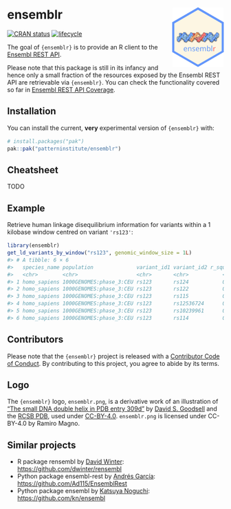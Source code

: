 
<!-- README.md is generated from README.Rmd. Please edit that file -->

# ensemblr <a href="https://www.pattern.institute/ensemblr/"><img src="man/figures/logo.svg" align="right" height="139" alt="ensemblr website" /></a>

[![CRAN
status](https://www.r-pkg.org/badges/version/ensemblr)](https://CRAN.R-project.org/package=ensemblr)
[![lifecycle](https://img.shields.io/badge/lifecycle-experimental-orange.svg)](https://www.tidyverse.org/lifecycle/#experimental)

The goal of `{ensemblr}` is to provide an R client to the [Ensembl REST
API](https://rest.ensembl.org/).

Please note that this package is still in its infancy and hence only a
small fraction of the resources exposed by the Ensembl REST API are
retrievable via `{ensemblr}`. You can check the functionality covered so
far in [Ensembl REST API
Coverage](https://www.pattern.institute/ensemblr/articles/api_coverage.html).

## Installation

You can install the current, **very** experimental version of
`{ensemblr}` with:

``` r
# install.packages("pak")
pak::pak("patterninstitute/ensemblr")
```

## Cheatsheet

TODO

## Example

Retrieve human linkage disequilibrium information for variants within a
1 kilobase window centred on variant `'rs123'`:

``` r
library(ensemblr)
get_ld_variants_by_window("rs123", genomic_window_size = 1L)
#> # A tibble: 6 × 6
#>   species_name population              variant_id1 variant_id2 r_squared d_prime
#>   <chr>        <chr>                   <chr>       <chr>           <dbl>   <dbl>
#> 1 homo_sapiens 1000GENOMES:phase_3:CEU rs123       rs124           0.722   1.00 
#> 2 homo_sapiens 1000GENOMES:phase_3:CEU rs123       rs122           0.722   1.00 
#> 3 homo_sapiens 1000GENOMES:phase_3:CEU rs123       rs115           0.721   1.00 
#> 4 homo_sapiens 1000GENOMES:phase_3:CEU rs123       rs12536724      0.255   1.00 
#> 5 homo_sapiens 1000GENOMES:phase_3:CEU rs123       rs10239961      0.255   1.00 
#> 6 homo_sapiens 1000GENOMES:phase_3:CEU rs123       rs114           0.475   0.703
```

## Contributors

Please note that the `{ensemblr}` project is released with a
[Contributor Code of Conduct](.github/CODE_OF_CONDUCT.md). By
contributing to this project, you agree to abide by its terms.

## Logo

The `{ensemblr}` logo, `ensemblr.png`, is a derivative work of an
illustration of [“The small DNA double helix in PDB entry
309d”](https://cdn.rcsb.org/pdb101/motm/tiff/119-DesignedDNACrystal_309d.tif)
by [David S. Goodsell](https://ccsb.scripps.edu/goodsell/) and the [RCSB
PDB](https://www.rcsb.org/), used under
[CC-BY-4.0](https://creativecommons.org/licenses/by/4.0/).
`ensemblr.png` is licensed under CC-BY-4.0 by Ramiro Magno.

## Similar projects

- R package rensembl by [David Winter](http://david-winter.info/):
  <https://github.com/dwinter/rensembl>
- Python package ensembl-rest by [Andrés
  García](https://agargar.wordpress.com/):
  <https://github.com/Ad115/EnsemblRest>
- Python package ensembl by [Katsuya Noguchi](https://twitter.com/kn):
  <https://github.com/kn/ensembl>
